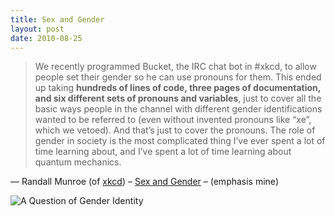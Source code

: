 ```yaml
---
title: Sex and Gender
layout: post
date: 2010-08-25
---
```

> We recently programmed Bucket, the IRC chat bot in #xkcd, to allow people set their gender so he can use pronouns for them. This ended up taking **hundreds of lines of code, three pages of documentation, and six different sets of pronouns and variables**, just to cover all the basic ways people in the channel with different gender identifications wanted to be referred to (even without invented pronouns like &ldquo;xe&rdquo;, which we vetoed). And that&rsquo;s just to cover the pronouns. The role of gender in society is the most complicated thing I&rsquo;ve ever spent a lot of time learning about, and I&rsquo;ve spent a lot of time learning about quantum mechanics.

&mdash; Randall Munroe (of [xkcd][1]) &#8211; [Sex and Gender][2] &#8211; (emphasis mine)

![A Question of Gender Identity][3]

 [1]: http://xkcd.com/
 [2]: http://blog.xkcd.com/2010/05/06/sex-and-gender/
 [3]: https://24.media.tumblr.com/tumblr_l7pmm4jiWI1qaiup8.png


